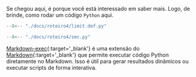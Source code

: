 Se chegou aqui, é porque você está interessado em saber mais. Logo, de brinde, como rodar um código `Python` aqui.

``` python exec="on" html="1"
--8<-- "./docs/roteiro4/limit.def.py"
```

``` python exec="on" html="1"
--8<-- "./docs/roteiro4/smc.py"
```


[Markdown-exec](https://pawamoy.github.io/markdown-exec/usage/){:target='_blank'} é uma extensão do [Markdown](https://www.markdownguide.org/){:target='_blank'} que permite executar código Python diretamente no Markdown. Isso é útil para gerar resultados dinâmicos ou executar scripts de forma interativa.